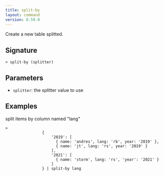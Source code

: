 ```yaml
---
title: split-by
layout: command
version: 0.59.0
---
```


Create a new table splitted.

## Signature

```> split-by (splitter)```

## Parameters

 -  `splitter`: the splitter value to use

## Examples

split items by column named "lang"
```shell
>
                {
                    '2019': [
                      { name: 'andres', lang: 'rb', year: '2019' },
                      { name: 'jt', lang: 'rs', year: '2019' }
                    ],
                    '2021': [
                      { name: 'storm', lang: 'rs', 'year': '2021' }
                    ]
                } | split-by lang

```

